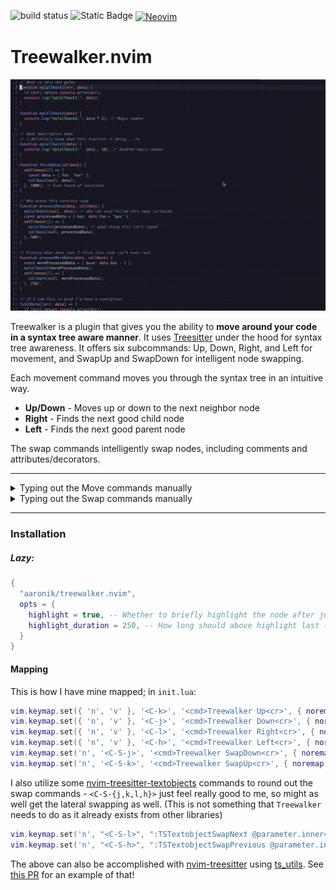 ![build status](https://github.com/aaronik/treewalker.nvim/actions/workflows/test.yml/badge.svg)
<span style="height: 20px;">
  <img alt="Static Badge" src="https://img.shields.io/badge/100%25_lua-purple" style="height: 20px;">
</span>
<a href="https://neovim.io/" style="vertical-align: middle;"><img src="https://img.shields.io/badge/NeoVim-%2357A143.svg?&amp;style=for-the-badge&amp;logo=neovim&amp;logoColor=white" alt="Neovim" style="height: 20px;"></a>

# Treewalker.nvim

![A demo of moving around some code quickly using the plugin](static/fast_demo.gif)

Treewalker is a plugin that gives you the ability to **move around your code in a syntax tree aware manner**.
It uses [Treesitter](https://github.com/tree-sitter/tree-sitter) under the hood for syntax tree awareness.
It offers six subcommands: Up, Down, Right, and Left for movement, and SwapUp and SwapDown for intelligent node swapping.

Each movement command moves you through the syntax tree in an intuitive way.

* **Up/Down** - Moves up or down to the next neighbor node
* **Right** - Finds the next good child node
* **Left** - Finds the next good parent node

The swap commands intelligently swap nodes, including comments and attributes/decorators.

---

<details>
<summary>Typing out the Move commands manually</summary>
<img src="static/slow_move_demo.gif" alt="A demo of moving around some code slowly typing out each Treewalker move command">
</details>

<details>
<summary>Typing out the Swap commands manually</summary>
<img src="static/slow_swap_demo.gif" alt="A demo of swapping code slowly using Treewalker swap commands">
</details>

---

### Installation

##### Lazy:
```lua
{
  "aaronik/treewalker.nvim",
  opts = {
    highlight = true, -- Whether to briefly highlight the node after jumping to it
    highlight_duration = 250, -- How long should above highlight last (in ms)
  }
}
```

#### Mapping

This is how I have mine mapped; in `init.lua`:

```lua
vim.keymap.set({ 'n', 'v' }, '<C-k>', '<cmd>Treewalker Up<cr>', { noremap = true, silent = true })
vim.keymap.set({ 'n', 'v' }, '<C-j>', '<cmd>Treewalker Down<cr>', { noremap = true, silent = true })
vim.keymap.set({ 'n', 'v' }, '<C-l>', '<cmd>Treewalker Right<cr>', { noremap = true, silent = true })
vim.keymap.set({ 'n', 'v' }, '<C-h>', '<cmd>Treewalker Left<cr>', { noremap = true, silent = true })
vim.keymap.set('n', '<C-S-j>', '<cmd>Treewalker SwapDown<cr>', { noremap = true, silent = true })
vim.keymap.set('n', '<C-S-k>', '<cmd>Treewalker SwapUp<cr>', { noremap = true, silent = true })
```

I also utilize some
[nvim-treesitter-textobjects](https://github.com/nvim-treesitter/nvim-treesitter-textobjects?tab=readme-ov-file#text-objects-swap)
commands to round out the swap commands - `<C-S-{j,k,l,h}>` just feel really good to me, so might as well get the
lateral swapping as well. (This is not something that `Treewalker` needs to do as it already exists from other libraries)

```lua
vim.keymap.set('n', "<C-S-l>", ":TSTextobjectSwapNext @parameter.inner<CR>", { noremap = true, silent = true })
vim.keymap.set('n', "<C-S-h>", ":TSTextobjectSwapPrevious @parameter.inner<CR>", { noremap = true, silent = true })
```

The above can also be accomplished with
[nvim-treesitter](https://github.com/nvim-treesitter/nvim-treesitter) using
[ts_utils](https://github.com/nvim-treesitter/nvim-treesitter?tab=readme-ov-file#utilities).
See [this PR](https://github.com/aaronik/treewalker.nvim/pull/10/files) for
an example of that!
